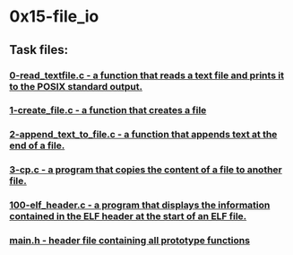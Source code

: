 # 0x15-file_io
## Task files:

### [0-read_textfile.c - a function that reads a text file and prints it to the POSIX standard output.](0-read_textfile.c)

### [1-create_file.c - a function that creates a file](1-create_file.c)

### [2-append_text_to_file.c - a function that appends text at the end of a file.](2-append_text_to_file.c)

### [3-cp.c - a program that copies the content of a file to another file.](3-cp.c)

### [100-elf_header.c - a program that displays the information contained in the ELF header at the start of an ELF file.](100-elf_header.c)

### [main.h - header file containing all prototype functions](main.h)

